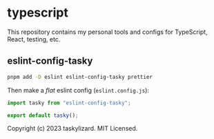 # typescript

This repository contains my personal tools and configs for TypeScript, React, testing, etc.

## eslint-config-tasky

```sh
pnpm add -D eslint eslint-config-tasky prettier
```

Then make a _flat_ eslint config (`eslint.config.js`):

```js
import tasky from "eslint-config-tasky";

export default tasky();
```

Copyright (c) 2023 taskylizard. MIT Licensed.
